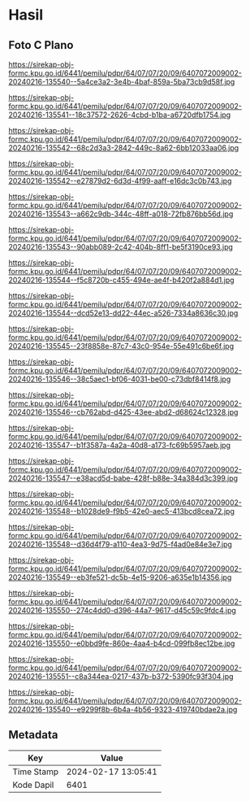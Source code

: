 # Hasil

## Foto C Plano

https://sirekap-obj-formc.kpu.go.id/6441/pemilu/pdpr/64/07/07/20/09/6407072009002-20240216-135540--5a4ce3a2-3e4b-4baf-859a-5ba73cb9d58f.jpg

https://sirekap-obj-formc.kpu.go.id/6441/pemilu/pdpr/64/07/07/20/09/6407072009002-20240216-135541--18c37572-2626-4cbd-b1ba-a6720dfb1754.jpg

https://sirekap-obj-formc.kpu.go.id/6441/pemilu/pdpr/64/07/07/20/09/6407072009002-20240216-135542--68c2d3a3-2842-449c-8a62-6bb12033aa06.jpg

https://sirekap-obj-formc.kpu.go.id/6441/pemilu/pdpr/64/07/07/20/09/6407072009002-20240216-135542--e27879d2-6d3d-4f99-aaff-e16dc3c0b743.jpg

https://sirekap-obj-formc.kpu.go.id/6441/pemilu/pdpr/64/07/07/20/09/6407072009002-20240216-135543--a662c9db-344c-48ff-a018-72fb876bb56d.jpg

https://sirekap-obj-formc.kpu.go.id/6441/pemilu/pdpr/64/07/07/20/09/6407072009002-20240216-135543--90abb089-2c42-404b-8ff1-be5f3190ce93.jpg

https://sirekap-obj-formc.kpu.go.id/6441/pemilu/pdpr/64/07/07/20/09/6407072009002-20240216-135544--f5c8720b-c455-494e-ae4f-b420f2a884d1.jpg

https://sirekap-obj-formc.kpu.go.id/6441/pemilu/pdpr/64/07/07/20/09/6407072009002-20240216-135544--dcd52e13-dd22-44ec-a526-7334a8636c30.jpg

https://sirekap-obj-formc.kpu.go.id/6441/pemilu/pdpr/64/07/07/20/09/6407072009002-20240216-135545--23f8858e-87c7-43c0-954e-55e491c6be6f.jpg

https://sirekap-obj-formc.kpu.go.id/6441/pemilu/pdpr/64/07/07/20/09/6407072009002-20240216-135546--38c5aec1-bf06-4031-be00-c73dbf8414f8.jpg

https://sirekap-obj-formc.kpu.go.id/6441/pemilu/pdpr/64/07/07/20/09/6407072009002-20240216-135546--cb762abd-d425-43ee-abd2-d68624c12328.jpg

https://sirekap-obj-formc.kpu.go.id/6441/pemilu/pdpr/64/07/07/20/09/6407072009002-20240216-135547--b1f3587a-4a2a-40d8-a173-fc69b5957aeb.jpg

https://sirekap-obj-formc.kpu.go.id/6441/pemilu/pdpr/64/07/07/20/09/6407072009002-20240216-135547--e38acd5d-babe-428f-b88e-34a384d3c399.jpg

https://sirekap-obj-formc.kpu.go.id/6441/pemilu/pdpr/64/07/07/20/09/6407072009002-20240216-135548--b1028de9-f9b5-42e0-aec5-413bcd8cea72.jpg

https://sirekap-obj-formc.kpu.go.id/6441/pemilu/pdpr/64/07/07/20/09/6407072009002-20240216-135548--d36d4f79-a110-4ea3-9d75-f4ad0e84e3e7.jpg

https://sirekap-obj-formc.kpu.go.id/6441/pemilu/pdpr/64/07/07/20/09/6407072009002-20240216-135549--eb3fe521-dc5b-4e15-9206-a635e1b14356.jpg

https://sirekap-obj-formc.kpu.go.id/6441/pemilu/pdpr/64/07/07/20/09/6407072009002-20240216-135550--274c4dd0-d396-44a7-9617-d45c59c9fdc4.jpg

https://sirekap-obj-formc.kpu.go.id/6441/pemilu/pdpr/64/07/07/20/09/6407072009002-20240216-135550--e0bbd9fe-860e-4aa4-b4cd-099fb8ec12be.jpg

https://sirekap-obj-formc.kpu.go.id/6441/pemilu/pdpr/64/07/07/20/09/6407072009002-20240216-135551--c8a344ea-0217-437b-b372-5390fc93f304.jpg

https://sirekap-obj-formc.kpu.go.id/6441/pemilu/pdpr/64/07/07/20/09/6407072009002-20240216-135540--e9299f8b-6b4a-4b56-9323-419740bdae2a.jpg


## Metadata

| Key        | Value               |
| ---------- | ------------------- |
| Time Stamp | 2024-02-17 13:05:41 |
| Kode Dapil | 6401                |



